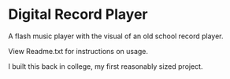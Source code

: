 Digital Record Player
=====================

A flash music player with the visual of an old school record player.

View Readme.txt for instructions on usage.


I built this back in college, my first reasonably sized project.
